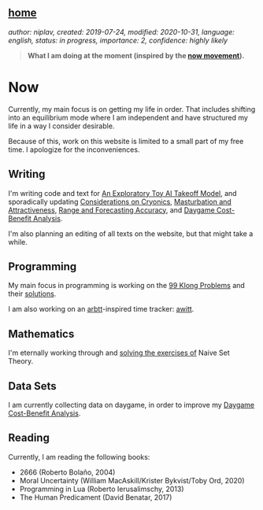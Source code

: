 [home](./index.md)
------------------

*author: niplav, created: 2019-07-24, modified: 2020-10-31, language: english, status: in progress, importance: 2, confidence: highly likely*

> __What I am doing at the moment (inspired by the
> [now movement](https://nownownow.com/about)).__

Now
===

Currently, my main focus is on getting my life in order. That includes
shifting into an equilibrium mode where I am independent and have
structured my life in a way I consider desirable.

Because of this, work on this website is limited to a small part of my
free time. I apologize for the inconveniences.

Writing
-------

I'm writing code and text for [An Exploratory Toy AI Takeoff
Model](./toy_ai_takeoff_model.html), and sporadically updating
[Considerations on Cryonics](./considerations_on_cryonics.html),
[Masturbation and Attractiveness](./masturbation_and_attractiveness.html),
[Range and Forecasting Accuracy](./range_and_forecasting_accuracy.html),
and [Daygame Cost-Benefit
Analysis](./daygame_cost_benefit.mddaygame_cost_benefit.html).

I'm also planning an editing of all texts on the website, but that might
take a while.

Programming
-----------

My main focus in programming is working on the [99
Klong Problems](./99_klong_problems.html) and their
[solutions](./99_problems_klong_solution.html).

I am also working on an [arbtt](https://arbtt.nomeata.de/)-inspired time
tracker: [awitt](https://github.com/niplav/awitt).

Mathematics
-----------

I'm eternally working through and [solving the exercises
of](./naive_set_theory_solutions.html) Naive Set Theory.

Data Sets
---------

I am currently collecting data on daygame, in order to improve my
[Daygame Cost-Benefit Analysis](./daygame_cost_benefit.html).

Reading
-------

Currently, I am reading the following books:

* 2666 (Roberto Bolaño, 2004)
* Moral Uncertainty (William MacAskill/Krister Bykvist/Toby Ord, 2020)
* Programming in Lua (Roberto Ierusalimschy, 2013)
* The Human Predicament (David Benatar, 2017)
